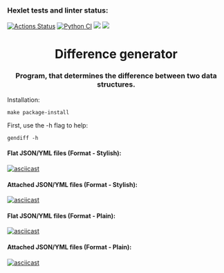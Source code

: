 ### Hexlet tests and linter status:
[![Actions Status](https://github.com/ygracoord/python-project-50/workflows/hexlet-check/badge.svg)](https://github.com/ygracoord/python-project-50/actions)
[![Python CI](https://github.com/ygracoord/python-project-50/actions/workflows/python_ci.yml/badge.svg)](https://github.com/ygracoord/python-project-50/actions/workflows/python_ci.yml)
<a href="https://codeclimate.com/github/ygracoord/python-project-50/maintainability"><img src="https://api.codeclimate.com/v1/badges/df8eebfc033129e3d2ff/maintainability" /></a>
<a href="https://codeclimate.com/github/ygracoord/python-project-50/test_coverage"><img src="https://api.codeclimate.com/v1/badges/df8eebfc033129e3d2ff/test_coverage" /></a>

<h1 align="center">Difference generator</h1>
<h3 align="center">Program, that determines the difference between two data structures.</h3>

Installation:

    make package-install

First, use the -h flag to help:
    
    gendiff -h

<h4>Flat JSON/YML files (Format - Stylish):</h4>

[![asciicast](https://asciinema.org/a/582938.png)](https://asciinema.org/a/582938)

<h4>Attached JSON/YML files (Format - Stylish):</h4>

[![asciicast](https://asciinema.org/a/582931.png)](https://asciinema.org/a/582931)

<h4>Flat JSON/YML files (Format - Plain):</h4>

[![asciicast](https://asciinema.org/a/583859.png)](https://asciinema.org/a/583859)

<h4>Attached JSON/YML files (Format - Plain):</h4>

[![asciicast](https://asciinema.org/a/583862.png)](https://asciinema.org/a/583862)
